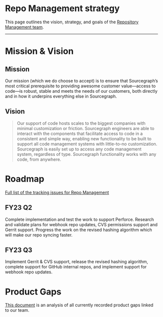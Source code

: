 # Repo Management strategy

This page outlines the vision, strategy, and goals of the [Repository Management team](../../../../departments/product-engineering/engineering/enablement/repo-management/index.md).

---

# Mission & Vision

## Mission

Our mission (which we do choose to accept) is to ensure that Sourcegraph’s most critical prerequisite to providing awesome customer value—access to code—is robust, stable and meets the needs of our customers, both directly and in how it underpins everything else in Sourcegraph.

## Vision

> Our support of code hosts scales to the biggest companies with minimal customization or friction. Sourcegraph engineers are able to interact with the components that facilitate access to code in a consistent and simple way, enabling new functionality to be built to support all code management systems with little-to-no customization.  Sourcegraph is easily set up to access any code management system, regardless of type. Sourcegraph functionality works with any code, from anywhere.

# Roadmap

[Full list of the tracking issues for Repo Management](https://github.com/orgs/sourcegraph/projects/214/views/21?filterQuery=label%3A%22team%2Frepo-management%22)

## FY23 Q2
Complete implementation and test the work to support Perforce. Research and validate plans for webhook repo updates, CVS permissions support and Gerrit support. Progress the work on the revised hashing algorithm which will make our repo syncing faster.

## FY23 Q3
Implement Gerrit & CVS support, release the revised hashing algorithm, complete support for GitHub internal repos, and implement support for webhook repo updates.

# Product Gaps

[This document](https://docs.google.com/document/d/14P-QtLBjd264I9-p70wL6rP36_GltAGsF18sMWawzGc/edit#heading=h.vki1iuq1jfl1) is an analysis of all currently recorded product gaps linked to our team.
